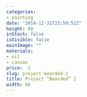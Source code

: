 ```yaml
---
categories:
- painting
date: "2014-12-31T23:59:52Z"
height: 80
inStock: false
isVisible: false
mainImage: ""
materials:
- oil
- canvas
price: -1
slug: project-bearded-2
title: Project “Bearded” 2
width: 60
---
```


